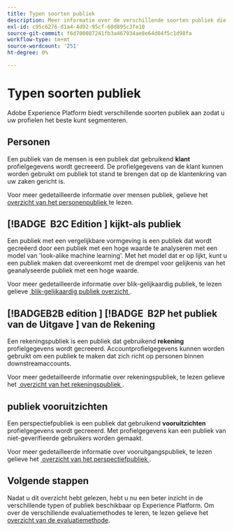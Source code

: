```yaml
---
title: Typen soorten publiek
description: Meer informatie over de verschillende soorten publiek die u op Adobe Experience Platform kunt maken.
exl-id: c95c6276-d1a4-4d92-95cf-60d895c3fe10
source-git-commit: f6d700087241fb3a467934ae8e64d04f5c1d98fa
workflow-type: tm+mt
source-wordcount: '251'
ht-degree: 0%

---
```


# Typen soorten publiek

Adobe Experience Platform biedt verschillende soorten publiek aan zodat u uw profielen het beste kunt segmenteren.

## Personen

Een publiek van de mensen is een publiek dat gebruikend **klant** profielgegevens wordt gecreeerd. De profielgegevens van de klant kunnen worden gebruikt om publiek tot stand te brengen dat op de klantenkring van uw zaken gericht is.

Voor meer gedetailleerde informatie over mensen publiek, gelieve het [&#x200B; overzicht van het personenpubliek &#x200B;](./people-audiences.md) te lezen.

## [!BADGE &#x200B; B2C Edition &#x200B;] kijkt-als publiek

Een publiek met een vergelijkbare vormgeving is een publiek dat wordt gecreëerd door een publiek met een hoge waarde te analyseren met een model van &#39;look-alike machine learning&#39;. Met het model dat er op lijkt, kunt u een publiek maken dat overeenkomt met de drempel voor gelijkenis van het geanalyseerde publiek met een hoge waarde.

Voor meer gedetailleerde informatie over blik-gelijkaardig publiek, te lezen gelieve [&#x200B; blik-gelijkaardig publiek overzicht &#x200B;](./lookalike-audiences.md).

## [!BADGE &#x200B; B2B edition &#x200B;] [!BADGE &#x200B; B2P het publiek van de Uitgave &#x200B;] van de Rekening

Een rekeningspubliek is een publiek dat gebruikend **rekening** profielgegevens wordt gecreeerd. Accountprofielgegevens kunnen worden gebruikt om een publiek te maken dat zich richt op personen binnen downstreamaccounts.

Voor meer gedetailleerde informatie over rekeningspubliek, te lezen gelieve het [&#x200B; overzicht van het rekeningspubliek &#x200B;](./account-audiences.md).

## publiek vooruitzichten

Een perspectiefpubliek is een publiek dat gebruikend **vooruitzichten** profielgegevens wordt gecreeerd. Met profielgegevens kan een publiek van niet-geverifieerde gebruikers worden gemaakt.

Voor meer gedetailleerde informatie over vooruitgangspubliek, te lezen gelieve het [&#x200B; overzicht van het perspectiefpubliek &#x200B;](./prospect-audiences.md).

## Volgende stappen

Nadat u dit overzicht hebt gelezen, hebt u nu een beter inzicht in de verschillende typen of publiek beschikbaar op Experience Platform. Om over de verschillende evaluatiemethodes te leren, te lezen gelieve het [&#x200B; overzicht van de evaluatiemethode &#x200B;](../methods/overview.md).
